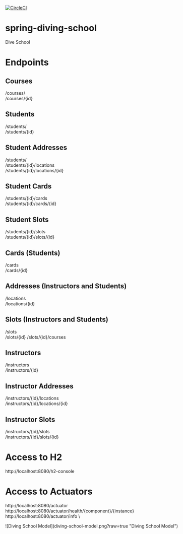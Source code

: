 [![CircleCI](https://circleci.com/gh/josemiguelgomes/spring-diving-school/tree/main.svg?style=svg)](https://circleci.com/gh/josemiguelgomes/spring-diving-school/tree/main)

# spring-diving-school
Dive School

# Endpoints

## Courses
/courses/ \
/courses/{id}

## Students
/students/ \
/students/{id}

## Student Addresses
/students/ \
/students/{id}/locations \
/students/{id}/locations/{id}

## Student Cards
/students/{id}/cards \
/students/{id}/cards/{id}

## Student Slots
/students/{id}/slots \
/students/{id}/slots/{id}

## Cards (Students)
/cards \
/cards/{id}

## Addresses (Instructors and Students)
/locations \
/locations/{id}

## Slots (Instructors and Students)
/slots \
/slots/{id}
/slots/{id}/courses

## Instructors
/instructors \
/instructors/{id}

## Instructor Addresses
/instructors/{id}/locations \
/instructors/{id}/locations/{id}

## Instructor Slots
/instructors/{id}/slots \
/instructors/{id}/slots/{id}


# Access to H2
http://localhost:8080/h2-console

# Access to Actuators
http://localhost:8080/actuator \
http://localhost:8080/actuator/health/{component}/{instance} \
http://localhost:8080/actuator/info \


<div style="width:900px ; height:250px">
   ![Diving School Model](diving-school-model.png?raw=true "Diving School Model")
</div>
